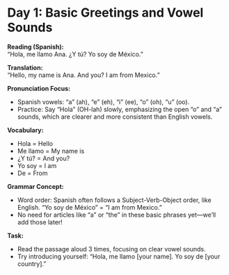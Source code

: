 # Day 1: Basic Greetings and Vowel Sounds

**Reading (Spanish):**  
“Hola, me llamo Ana. ¿Y tú? Yo soy de México.”

**Translation:**  
“Hello, my name is Ana. And you? I am from Mexico.”

**Pronunciation Focus:**

- Spanish vowels: “a” (ah), “e” (eh), “i” (ee), “o” (oh), “u” (oo).
- Practice: Say “Hola” (OH-lah) slowly, emphasizing the open “o” and “a” sounds, which are clearer and more consistent than English vowels.

**Vocabulary:**

- Hola = Hello
- Me llamo = My name is
- ¿Y tú? = And you?
- Yo soy = I am
- De = From

**Grammar Concept:**

- Word order: Spanish often follows a Subject-Verb-Object order, like English. “Yo soy de México” = “I am from Mexico.”
- No need for articles like “a” or “the” in these basic phrases yet—we’ll add those later!

**Task:**

- Read the passage aloud 3 times, focusing on clear vowel sounds.
- Try introducing yourself: “Hola, me llamo [your name]. Yo soy de [your country].”
